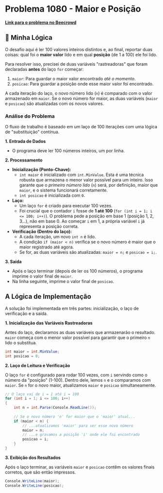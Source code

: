 # Problema 1080 - Maior e Posição

**[Link para o problema no Beecrowd](https://www.beecrowd.com.br/judge/pt/problems/view/1080)**

## 🧠 Minha Lógica

O desafio aqui é ler 100 valores inteiros distintos e, ao final, reportar duas coisas: qual foi o **maior valor** lido e em qual **posição** (de 1 a 100) ele foi lido.

Para resolver isso, precisei de duas variáveis "rastreadoras" que foram declaradas **antes** do laço `for` começar:
1.  `maior`: Para guardar o maior valor encontrado *até o momento*.
2.  `posicao`: Para guardar a posição onde esse maior valor foi encontrado.

A cada iteração do laço, o novo número lido (`n`) é comparado com o valor armazenado em `maior`. Se o novo número for maior, as duas variáveis (`maior` e `posicao`) são atualizadas com os novos valores.

### Análise do Problema

O fluxo de trabalho é baseado em um laço de 100 iterações com uma lógica de "substituição" contínua.

**1. Entrada de Dados**
* O programa deve ler 100 números inteiros, um por linha.

**2. Processamento**
* **Inicialização (Ponto-Chave):**
    * `int maior` é inicializado com `int.MinValue`. Esta é uma técnica robusta que armazena o menor valor possível para um inteiro. Isso garante que o *primeiro número lido* (`n`) será, por definição, maior que `maior`, e o sistema funcionará corretamente.
    * `int posicao` é inicializada com `0`.
* **Laço:**
    * Um laço `for` é criado para executar 100 vezes.
    * Foi crucial que o contador `i` fosse de **1 até 100** (`for (int i = 1; i <= 100; i++)`). O problema pede a posição em base 1 (posição 1, 2, 3...), não em base 0. Ao começar `i` em 1, a própria variável `i` já representa a posição correta.
* **Verificação (Dentro do laço):**
    * A cada iteração, um novo `int n` é lido.
    * A condição `if (maior < n)` verifica se o novo número é maior que o maior registrado até agora.
    * Se for, as duas variáveis são atualizadas: `maior = n;` e `posicao = i;`.

**3. Saída**
* Após o laço terminar (depois de ler os 100 números), o programa imprime o valor final de `maior`.
* Na linha seguinte, imprime o valor final de `posicao`.

## A Lógica de Implementação

A solução foi implementada em três partes: inicialização, o laço de verificação e a saída.

**1. Inicialização das Variáveis Rastreadoras**

Antes do laço, declaramos as duas variáveis que armazenarão o resultado. `maior` começa com o menor valor possível para garantir que o primeiro `n` lido o substitua.

```csharp
int maior = int.MinValue;
int posicao = 0;
```

**2. Laço de Leitura e Verificação**

O laço `for` é configurado para rodar 100 vezes, com `i` servindo como o número da "posição" (1-100). Dentro dele, lemos `n` e o comparamos com `maior`. Se `n` for o novo maior, atualizamos `maior` e `posicao` simultaneamente.

```csharp
// O laço vai de i = 1 até i = 100
for (int i = 1; i <= 100; i++)
{
    int n = int.Parse(Console.ReadLine());
    
    // Se o novo número 'n' for maior que o 'maior' atual...
    if (maior < n) {
        // ...atualizamos 'maior' para ser esse novo número
        maior = n;
        // ...e gravamos a posição 'i' onde ele foi encontrado
        posicao = i;
    }
}
```

**3. Exibição dos Resultados**

Após o laço terminar, as variáveis `maior` e `posicao` contêm os valores finais corretos, que são então impressos.

```csharp
Console.WriteLine(maior);
Console.WriteLine(posicao);
```
